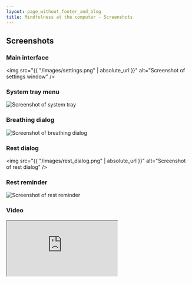 ```yaml
---
layout: page_without_footer_and_blog
title: Mindfulness at the computer - Screenshots
---
```

## Screenshots

### Main interface

<span class="image fit"><img src="{{ "/images/settings.png" | absolute_url }}" alt="Screenshot of settings window" /></span>

### System tray menu

<div class="box alt">
    <div class="row 50% uniform">
        <div class="4u"><span class="image fit"><img src="{{ "/images/systray_menu.png" | absolute_url }}" alt="Screenshot of system tray" /></span></div>
    </div>
</div>

### Breathing dialog

<div class="box alt">
    <div class="row 50% uniform">
        <div class="4u"><span class="image fit"><img src="{{ "/images/breathing_dialog.png" | absolute_url }}" alt="Screenshot of breathing dialog" /></span></div>
    </div>
</div>

### Rest dialog

<span class="image fit"><img src="{{ "/images/rest_dialog.png" | absolute_url }}" alt="Screenshot of rest dialog" /></span>

### Rest reminder

<div class="box alt">
    <div class="row 50% uniform">
        <div class="4u"><span class="image fit"><img src="{{ "/images/rest_reminder.png" | absolute_url }}" alt="Screenshot of rest reminder" /></span></div>
    </div>
</div>

### <a name="video"></a>Video

<div class="intrinsic-container intrinsic-container-16x9">
  <iframe src="https://www.youtube.com/embed/O8UwpXhcY4k" allowfullscreen></iframe>
</div>
